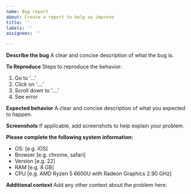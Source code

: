 ```yaml
---
name: Bug report
about: Create a report to help us improve
title: ''
labels: ''
assignees: ''

---
```


**Describe the bug**
A clear and concise description of what the bug is.

**To Reproduce**
Steps to reproduce the behavior:
1. Go to '...'
2. Click on '....'
3. Scroll down to '....'
4. See error

**Expected behavior**
A clear and concise description of what you expected to happen.

**Screenshots**
If applicable, add screenshots to help explain your problem.

**Please complete the following system information:**
 - OS: [e.g. iOS]
 - Browser [e.g. chrome, safari]
 - Version [e.g. 22]
 - RAM [e.g. 8 GB]
 - CPU [e.g. AMD Ryzen 5 6600U with Radeon Graphics  2.90 GHz]

**Additional context**
Add any other context about the problem here.
